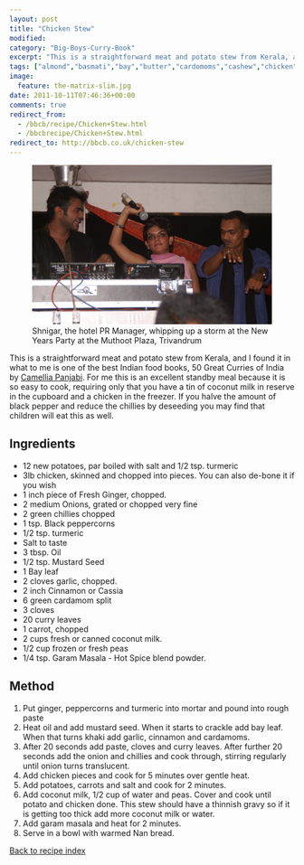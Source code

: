 ```yaml
---
layout: post
title: "Chicken Stew"
modified:
category: "Big-Boys-Curry-Book"
excerpt: "This is a straightforward meat and potato stew from Kerala, and I found it in"
tags: ["almond","basmati","bay","butter","cardomoms","cashew","chicken","cinnamon","cloves","cumin","ghee","lamb","mace","nuts","pepper","rice","saffron","turmeric"]
image:
  feature: the-matrix-slim.jpg
date: 2011-10-11T07:46:36+00:00
comments: true
redirect_from: 
  - /bbcb/recipe/Chicken+Stew.html
  - /bbcbrecipe/Chicken+Stew.html
redirect_to: http://bbcb.co.uk/chicken-stew
---
```


<figure>
	<a href="/images/bbcb/pict2530.jpg" alt="Muthoot Plaza, Trivandrum, New Year" title="Muthoot Plaza, Trivandrum, New Year &#169; Ashley Kitson 12/09/2011"><img src="/images/bbcb/pict2530.jpg"/></a>
	<figcaption>Shnigar, the hotel PR Manager, whipping up a storm at the New Years Party at the Muthoot Plaza, Trivandrum</figcaption>
</figure>

This is a straightforward meat and potato stew from Kerala, and I found it in what to me is one of the best Indian food books, 50 Great Curries of India</a> by <a href="http://www.guardian.co.uk/books/2007pr/25/foodanddrink.restaurants" target="_blank" title="Read about Camellia here" class="bbcbrecipeextlink">Camellia Panjabi</a>. For me this is an excellent standby meal because it is so easy to cook, requiring only that you have a tin of coconut milk in reserve in the cupboard and a chicken in the freezer. If you halve the amount of black pepper and reduce the chillies by deseeding you may find that children will eat this as well.
        
## Ingredients
        
<ul><li>12 new potatoes, par boiled with salt and 1/2 tsp. turmeric</li><li>3lb chicken, skinned and chopped into pieces. You can also de-bone it if you wish</li><li>1 inch piece of Fresh Ginger, chopped.</li><li>2 medium Onions, grated or chopped very fine</li><li>2 green chillies chopped</li><li>1 tsp. Black peppercorns</li><li>1/2 tsp. turmeric</li><li>Salt to taste</li><li>3 tbsp. Oil</li><li>1/2 tsp. Mustard Seed</li><li>1 Bay leaf</li><li>2 cloves garlic, chopped.</li><li>2 inch Cinnamon or Cassia</li><li>6 green cardamom split</li><li>3 cloves</li><li>20 curry leaves</li><li>1 carrot, chopped</li><li>2 cups fresh or canned coconut milk.</li><li>1/2 cup frozen or fresh peas</li><li>1/4 tsp. Garam Masala - Hot Spice blend powder.</li></ul>
        
## Method

<ol><li>Put ginger, peppercorns and turmeric into mortar and pound into rough  paste</li><li>Heat oil and add mustard seed. When it starts to crackle add bay leaf. When that turns  khaki add garlic, cinnamon and cardamoms.</li><li>After 20 seconds add paste, cloves and curry leaves. After further 20 seconds add the  onion and chillies and cook through, stirring regularly until onion turns translucent.</li><li>Add chicken pieces and cook for 5 minutes over gentle heat.</li><li>Add potatoes, carrots and salt and cook for 2 minutes.</li><li>Add coconut milk, 1/2 cup of water and peas. Cover and cook until potato and chicken  done. This stew should have a thinnish gravy so if it is getting too thick add more  coconut milk or water.</li><li>Add garam masala and heat for 2 minutes.</li><li>Serve in a bowl with warmed Nan bread.</li></ol>   

<a href="/bbcb">Back to recipe index</a>      